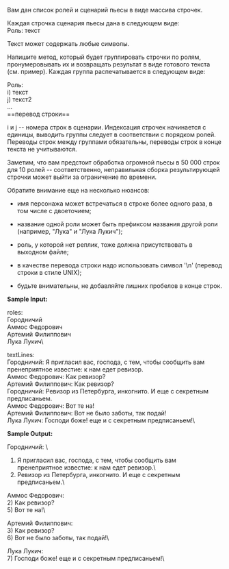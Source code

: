 Вам дан список ролей и сценарий пьесы в виде массива строчек.

Каждая строчка сценария пьесы дана в следующем виде:\
Роль: текст

Текст может содержать любые символы.

Напишите метод, который будет группировать строчки по ролям, пронумеровывать их и возвращать результат в виде готового текста (см. пример). Каждая группа распечатывается в следующем виде:

Роль:\
i) текст\
j) текст2\
...\
==перевод строки==

i и j -- номера строк в сценарии. Индексация строчек начинается с единицы, выводить группы следует в соответствии с порядком ролей. Переводы строк между группами обязательны, переводы строк в конце текста не учитываются.

Заметим, что вам предстоит обработка огромной пьесы в 50 000 строк для 10 ролей -- соответственно, неправильная сборка результирующей строчки может выйти за ограничение по времени.

Обратите внимание еще на несколько нюансов:

-   имя персонажа может встречаться в строке более одного раза, в том числе с двоеточием;
-   название одной роли может быть префиксом названия другой роли (например, "Лука" и "Лука Лукич");

-   роль, у которой нет реплик, тоже должна присутствовать в выходном файле;
-   в качестве перевода строки надо использовать символ '\n' (перевод строки в стиле UNIX);
-   будьте внимательны, не добавляйте лишних пробелов в конце строк.

**Sample Input:**

roles:\
Городничий\
Аммос Федорович\
Артемий Филиппович\
Лука Лукич\

textLines:\
Городничий: Я пригласил вас, господа, с тем, чтобы сообщить вам пренеприятное известие: к нам едет ревизор.\
Аммос Федорович: Как ревизор?\
Артемий Филиппович: Как ревизор?\
Городничий: Ревизор из Петербурга, инкогнито. И еще с секретным предписаньем.\
Аммос Федорович: Вот те на!\
Артемий Филиппович: Вот не было заботы, так подай!\
Лука Лукич: Господи боже! еще и с секретным предписаньем!\

**Sample Output:**

Городничий: \
1) Я пригласил вас, господа, с тем, чтобы сообщить вам пренеприятное известие: к нам едет ревизор.\
4) Ревизор из Петербурга, инкогнито. И еще с секретным предписаньем.\

Аммос Федорович:\
2) Как ревизор?\
5) Вот те на!\

Артемий Филиппович:\
3) Как ревизор?\
6) Вот не было заботы, так подай!\

Лука Лукич:\
7) Господи боже! еще и с секретным предписаньем!\
